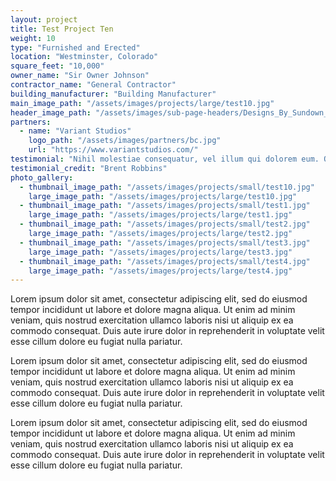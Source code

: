 ```yaml
---
layout: project
title: Test Project Ten
weight: 10
type: "Furnished and Erected"
location: "Westminster, Colorado"
square_feet: "10,000"
owner_name: "Sir Owner Johnson"
contractor_name: "General Contractor"
building_manufacturer: "Building Manufacturer"
main_image_path: "/assets/images/projects/large/test10.jpg"
header_image_path: "/assets/images/sub-page-headers/Designs_By_Sundown_View.jpg"
partners:
  - name: "Variant Studios"
    logo_path: "/assets/images/partners/bc.jpg"
    url: "https://www.variantstudios.com/"
testimonial: "Nihil molestiae consequatur, vel illum qui dolorem eum. Qui officia deserunt mollit anim id est laborum. Et iusto odio dignissimos ducimus qui blanditiis praesentium voluptatum deleniti atque."
testimonial_credit: "Brent Robbins"
photo_gallery:
  - thumbnail_image_path: "/assets/images/projects/small/test10.jpg"
    large_image_path: "/assets/images/projects/large/test10.jpg"
  - thumbnail_image_path: "/assets/images/projects/small/test1.jpg"
    large_image_path: "/assets/images/projects/large/test1.jpg"
  - thumbnail_image_path: "/assets/images/projects/small/test2.jpg"
    large_image_path: "/assets/images/projects/large/test2.jpg"
  - thumbnail_image_path: "/assets/images/projects/small/test3.jpg"
    large_image_path: "/assets/images/projects/large/test3.jpg"
  - thumbnail_image_path: "/assets/images/projects/small/test4.jpg"
    large_image_path: "/assets/images/projects/large/test4.jpg"
---
```


Lorem ipsum dolor sit amet, consectetur adipiscing elit, sed do eiusmod tempor incididunt ut labore et dolore magna aliqua. Ut enim ad minim veniam, quis nostrud exercitation ullamco laboris nisi ut aliquip ex ea commodo consequat. Duis aute irure dolor in reprehenderit in voluptate velit esse cillum dolore eu fugiat nulla pariatur.

Lorem ipsum dolor sit amet, consectetur adipiscing elit, sed do eiusmod tempor incididunt ut labore et dolore magna aliqua. Ut enim ad minim veniam, quis nostrud exercitation ullamco laboris nisi ut aliquip ex ea commodo consequat. Duis aute irure dolor in reprehenderit in voluptate velit esse cillum dolore eu fugiat nulla pariatur.

Lorem ipsum dolor sit amet, consectetur adipiscing elit, sed do eiusmod tempor incididunt ut labore et dolore magna aliqua. Ut enim ad minim veniam, quis nostrud exercitation ullamco laboris nisi ut aliquip ex ea commodo consequat. Duis aute irure dolor in reprehenderit in voluptate velit esse cillum dolore eu fugiat nulla pariatur.
